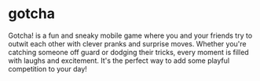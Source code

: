 # gotcha
Gotcha! is a fun and sneaky mobile game where you and your friends try to outwit each other with clever pranks and surprise moves. Whether you're catching someone off guard or dodging their tricks, every moment is filled with laughs and excitement. It's the perfect way to add some playful competition to your day!

